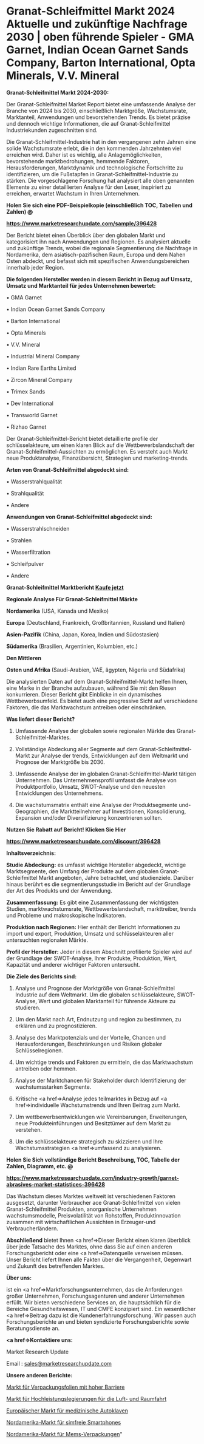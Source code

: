 # Granat-Schleifmittel Markt 2024 Aktuelle und zukünftige Nachfrage 2030 | oben führende Spieler - GMA Garnet, Indian Ocean Garnet Sands Company, Barton International, Opta Minerals, V.V. Mineral

<strong>Granat-Schleifmittel Markt 2024-2030:</strong>

Der Granat-Schleifmittel Market Report bietet eine umfassende Analyse der Branche von 2024 bis 2030, einschließlich Marktgröße, Wachstumsrate, Marktanteil, Anwendungen und bevorstehenden Trends. Es bietet präzise und dennoch wichtige Informationen, die auf Granat-Schleifmittel Industriekunden zugeschnitten sind.

Die Granat-Schleifmittel-Industrie hat in den vergangenen zehn Jahren eine solide Wachstumsrate erlebt, die in den kommenden Jahrzehnten viel erreichen wird. Daher ist es wichtig, alle Anlagemöglichkeiten, bevorstehende marktbedrohungen, hemmende Faktoren, Herausforderungen, Marktdynamik und technologische Fortschritte zu identifizieren, um die Fußstapfen in Granat-Schleifmittel-Industrie zu stärken. Die vorgeschlagene Forschung hat analysiert alle oben genannten Elemente zu einer detaillierten Analyse für den Leser, inspiriert zu erreichen, erwartet Wachstum in Ihren Unternehmen.



<strong>Holen Sie sich eine PDF-Beispielkopie (einschließlich TOC, Tabellen und Zahlen) @
</strong>

<strong><a href=https://www.marketresearchupdate.com/sample/396428>

<strong>https://www.marketresearchupdate.com/sample/396428</u></font></a></strong></strong>

Der Bericht bietet einen Überblick über den globalen Markt und kategorisiert ihn nach Anwendungen und Regionen. Es analysiert aktuelle und zukünftige Trends, wobei die regionale Segmentierung die Nachfrage in Nordamerika, dem asiatisch-pazifischen Raum, Europa und dem Nahen Osten abdeckt, und befasst sich mit spezifischen Anwendungsbereichen innerhalb jeder Region.



<strong>Die folgenden Hersteller werden in diesem Bericht in Bezug auf Umsatz, Umsatz und Marktanteil für jedes Unternehmen bewertet:</strong>

• GMA Garnet

• Indian Ocean Garnet Sands Company

• Barton International

• Opta Minerals

• V.V. Mineral

• Industrial Mineral Company

• Indian Rare Earths Limited

• Zircon Mineral Company

• Trimex Sands

• Dev International

• Transworld Garnet

• Rizhao Garnet

Der Granat-Schleifmittel-Bericht bietet detaillierte profile der schlüsselakteure, um einen klaren Blick auf die Wettbewerbslandschaft der Granat-Schleifmittel-Aussichten zu ermöglichen. Es versteht auch Markt neue Produktanalyse, Finanzübersicht, Strategien und marketing-trends.



<strong>Arten von Granat-Schleifmittel abgedeckt sind:</strong>

• Wasserstrahlqualität

• Strahlqualität

• Andere



<strong>Anwendungen von Granat-Schleifmittel abgedeckt sind:</strong>

• Wasserstrahlschneiden

• Strahlen

• Wasserfiltration

• Schleifpulver

• Andere



<strong>Granat-Schleifmittel Marktbericht <a href=https://www.marketresearchupdate.com/buynow/396428>Kaufe jetzt</a></strong>



<strong>Regionale Analyse Für Granat-Schleifmittel Märkte</strong>



<strong>Nordamerika</strong> (USA, Kanada und Mexiko)



<strong>Europa</strong> (Deutschland, Frankreich, Großbritannien, Russland und Italien)



<strong>Asien-Pazifik</strong> (China, Japan, Korea, Indien und Südostasien)



<strong>Südamerika</strong> (Brasilien, Argentinien, Kolumbien, etc.)



<strong>Den Mittleren</strong> 

<strong>Osten und Afrika</strong> (Saudi-Arabien, VAE, ägypten, Nigeria und Südafrika)

Die analysierten Daten auf dem Granat-Schleifmittel-Markt helfen Ihnen, eine Marke in der Branche aufzubauen, während Sie mit den Riesen konkurrieren. Dieser Bericht gibt Einblicke in ein dynamisches Wettbewerbsumfeld. Es bietet auch eine progressive Sicht auf verschiedene Faktoren, die das Marktwachstum antreiben oder einschränken.



<strong>Was liefert dieser Bericht?</strong>

1. Umfassende Analyse der globalen sowie regionalen Märkte des Granat-Schleifmittel-Marktes.

2. Vollständige Abdeckung aller Segmente auf dem Granat-Schleifmittel-Markt zur Analyse der trends, Entwicklungen auf dem Weltmarkt und Prognose der Marktgröße bis 2030.

3. Umfassende Analyse der im globalen Granat-Schleifmittel-Markt tätigen Unternehmen. Das Unternehmensprofil umfasst die Analyse von Produktportfolio, Umsatz, SWOT-Analyse und den neuesten Entwicklungen des Unternehmens.

4. Die wachstumsmatrix enthält eine Analyse der Produktsegmente und-Geographien, die Marktteilnehmer auf Investitionen, Konsolidierung, Expansion und/oder Diversifizierung konzentrieren sollten.



<strong>Nutzen Sie Rabatt auf Bericht! Klicken Sie Hier
</strong>

<strong><a href=https://www.marketresearchupdate.com/discount/396428>https://www.marketresearchupdate.com/discount/396428</b></u></font></strong></a>



<strong>Inhaltsverzeichnis:</strong>



<strong>Studie Abdeckung:</strong> es umfasst wichtige Hersteller abgedeckt, wichtige Marktsegmente, den Umfang der Produkte auf dem globalen Granat-Schleifmittel Markt angeboten, Jahre betrachtet, und studienziele. Darüber hinaus berührt es die segmentierungsstudie im Bericht auf der Grundlage der Art des Produkts und der Anwendung.



<strong>Zusammenfassung:</strong> Es gibt eine Zusammenfassung der wichtigsten Studien, marktwachstumsrate, Wettbewerbslandschaft, markttreiber, trends und Probleme und makroskopische Indikatoren.



<strong>Produktion nach Regionen:</strong> Hier enthält der Bericht Informationen zu import und export, Produktion, Umsatz und schlüsselakteuren aller untersuchten regionalen Märkte.



<strong>Profil der Hersteller:</strong> Jeder in diesem Abschnitt profilierte Spieler wird auf der Grundlage der SWOT-Analyse, Ihrer Produkte, Produktion, Wert, Kapazität und anderer wichtiger Faktoren untersucht.



<strong>Die Ziele des Berichts sind:</strong>

1) Analyse und Prognose der Marktgröße von Granat-Schleifmittel Industrie auf dem Weltmarkt.
Um die globalen schlüsselakteure, SWOT-Analyse, Wert und globalen Marktanteil für führende Akteure zu studieren.

2) Um den Markt nach Art, Endnutzung und region zu bestimmen, zu erklären und zu prognostizieren.

3) Analyse des Marktpotenzials und der Vorteile, Chancen und Herausforderungen, Beschränkungen und Risiken globaler Schlüsselregionen.

4) Um wichtige trends und Faktoren zu ermitteln, die das Marktwachstum antreiben oder hemmen.

5) Analyse der Marktchancen für Stakeholder durch Identifizierung der wachstumsstarken Segmente.

6) Kritische <a href=>Analyse</a> jedes teilmarktes in Bezug auf <a href=>individuelle</a> Wachstumstrends und Ihren Beitrag zum Markt.

7) Um wettbewerbsentwicklungen wie Vereinbarungen, Erweiterungen, neue Produkteinführungen und Besitztümer auf dem Markt zu verstehen.

8) Um die schlüsselakteure strategisch zu skizzieren und Ihre Wachstumsstrategien <a href=>umfassend</a> zu analysieren.



<strong>Holen Sie Sich vollständige Bericht Beschreibung, TOC, Tabelle der Zahlen, Diagramm, etc. @ </strong>

<strong><a href=https://www.marketresearchupdate.com/industry-growth/garnet-abrasives-market-statistices-396428>https://www.marketresearchupdate.com/industry-growth/garnet-abrasives-market-statistices-396428</a></font></strong>

Das Wachstum dieses Marktes weltweit ist verschiedenen Faktoren ausgesetzt, darunter Verbraucher ace Granat-Schleifmittel von vielen Granat-Schleifmittel Produkten, anorganische Unternehmen wachstumsmodelle, Preisvolatilität von Rohstoffen, Produktinnovation zusammen mit wirtschaftlichen Aussichten in Erzeuger-und Verbraucherländern.



<strong>Abschließend</strong> bietet Ihnen <a href=>Dieser</a> Bericht einen klaren überblick über jede Tatsache des Marktes, ohne dass Sie auf einen anderen Forschungsbericht oder eine <a href=>Datenquelle</a> verweisen müssen. Unser Bericht liefert Ihnen alle Fakten über die Vergangenheit, Gegenwart und Zukunft des betreffenden Marktes.



<strong>Über uns:</strong>

 ist ein <a href=>Marktfors</a>chungsunternehmen, das die Anforderungen großer Unternehmen, Forschungsagenturen und anderer Unternehmen erfüllt. Wir bieten verschiedene Services an, die hauptsächlich für die Bereiche Gesundheitswesen, IT und CMFE konzipiert sind. Ein wesentlicher <a href=>Beitrag</a> dazu ist die Kundenerfahrungsforschung. Wir passen auch Forschungsberichte an und bieten syndizierte Forschungsberichte sowie Beratungsdienste an.



<strong><a href=>Kontaktiere uns:</a></strong>

Market Research Update

Email : sales@marketresearchupdate.com



<strong>Unsere anderen Berichte:</strong>

<a href=https://www.linkedin.com/pulse/high-barrier-packaging-film-market-growth-possibilities>Markt für Verpackungsfolien mit hoher Barriere</a>

<a href=https://www.linkedin.com/pulse/aerospace-high-performance-alloys-market-outlooks>Markt für Hochleistungslegierungen für die Luft- und Raumfahrt</a>

<a href=https://www.linkedin.com/pulse/europe-medical-autoclave-market-size-share-outlook-growth>Europäischer Markt für medizinische Autoklaven</a>

<a href=https://www.linkedin.com/pulse/north-america-sim-free-smartphone-market-size-incredible>Nordamerika-Markt für simfreie Smartphones</a>

<a href=https://www.linkedin.com/pulse/north-america-mems-packaging-market-2023-dfl9f/>Nordamerika-Markt für Mems-Verpackungen</a>"
